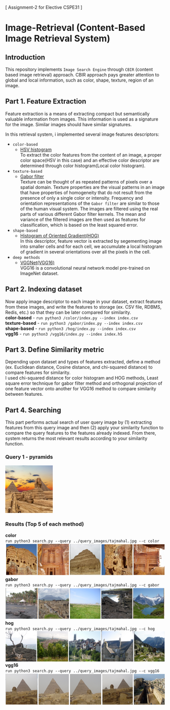 [ Assignment-2 for Elective CSPE31 ]

# Image-Retrieval (Content-Based Image Retrieval System)

## Introduction
This repository implements `Image Search Engine` through `CBIR` (content based image retrieval) approach.
CBIR approach pays greater attention to global and local information, such as color, shape, texture, region of an image.

## Part 1. Feature Extraction

Feature extraction is a means of extracting compact but semantically valuable information from images. This information is used as a signature for the image. Similar images should have similar signatures.

In this retrieval system, i implemented several image features descriptors:

* `color-based`
  - [HSV histogram](https://github.com/vamc-stash/image-retrieval/blob/master/src/color/color.py) </br>
    To extract the color features from the content of an image, a proper color space(HSV in this case) and an effective color       descriptor are determined through color histogram(Local color histogram).
* `texture-based` 
  - [Gabor filter](https://github.com/vamc-stash/image-retrieval/blob/master/src/gabor/gabor.py) </br>
  Texture can be thought of as repeated patterns of pixels over a spatial domain. Texture properties are the visual patterns     in an image that have properties of homogeneity that do not result from the presence of only a single color or intensity.
  Frequency and orientation representations of the `Gabor filter` are similar to those of the human visual system. The images     are filtered using the real parts of various different Gabor filter kernels. The mean and variance of the filtered images are   then used as features for classification, which is based on the least squared error.
* `shape-based` 
   - [Histogram of Oriented Gradient(HOG)](https://github.com/vamc-stash/image-retrieval/blob/master/src/hog/hog.py) </br>
   In this descriptor, feature vector is extracted by segementing image into smaller cells and for each cell, we accumulate a local histogram of gradient in several orientations over all the pixels in the cell. 
* `deep methods`
   - [VGGNet(VGG16)](https://github.com/vamc-stash/image-retrieval/blob/master/src/vgg16/vgg16.py) </br>
   VGG16 is a convolutional neural network model pre-trained on ImageNet dataset. 
   

## Part 2. Indexing dataset

Now apply image descriptor to each image in your dataset, extract features from these images, and write the features to storage (ex. CSV file, RDBMS, Redis, etc.) so that they can be later compared for similarity.</br>
**color-based** - `run python3 /color/index.py --index index.csv` </br>
**texture-based** - `run python3 /gabor/index.py --index index.csv` </br>
**shape-based** - `run python3 /hog/index.py --index index.csv` </br>
**vgg16** - `run python3 /vgg16/index.py --index index.h5` </br>


## Part 3. Define Similarity metric

Depending upon dataset and types of features extracted, define a method (ex. Euclidean distance, Cosine distance, and chi-squared distance) to compare features for similarity. </br>
I used chi-squared distance for color histogram and HOG methods, Least square error technique for gabor filter method and orthogonal projection of one feature vector onto another for VGG16 method to compare similarity between features.

## Part 4. Searching

This part performs actual search of user query image by (1) extracting features from this query image and then (2) apply your similarity function to compare the query features to the features already indexed. From there, system returns the most relevant results according to your similarity function.</br>

### Query 1 - pyramids </br>
<img src="https://github.com/vamc-stash/image-retrieval/blob/master/query_images/egypt.jpg" alt="pyramids" width="150" height="150"> </br>
### Results (Top 5 of each method)
**color** <br>
`run python3 search.py --query ../query_images/tajmahal.jpg --c color`
<img src="https://github.com/vamc-stash/image-retrieval/blob/master/results/q1_color_result.png" alt="color-result" > </br>
**gabor** <br>
`run python3 search.py --query ../query_images/tajmahal.jpg --c gabor`
<img src="https://github.com/vamc-stash/image-retrieval/blob/master/results/q1_gabor_result.png" alt="color-result" > </br>
**hog** <br>
`run python3 search.py --query ../query_images/tajmahal.jpg --c hog`
<img src="https://github.com/vamc-stash/image-retrieval/blob/master/results/q1_hog_result.png" alt="color-result" > </br>
**vgg16** <br>
`run python3 search.py --query ../query_images/tajmahal.jpg --c vgg16`
<img src="https://github.com/vamc-stash/image-retrieval/blob/master/results/q1_vgg16_result.png" alt="color-result" > </br>







